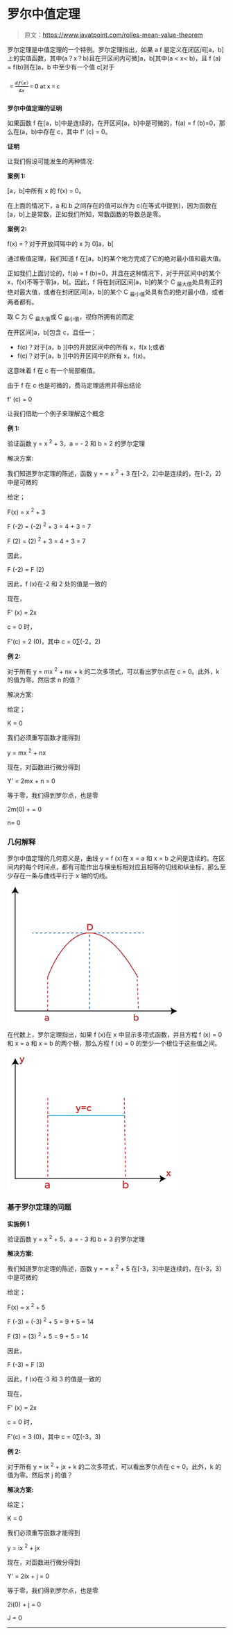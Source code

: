 # 罗尔中值定理

> 原文：<https://www.javatpoint.com/rolles-mean-value-theorem>

罗尔定理是中值定理的一个特例。罗尔定理指出，如果 a f 是定义在闭区间[a，b]上的实值函数，其中(a？x？b)且在开区间内可微]a，b[其中(a < x< b)，且 f (a) = f(b)则在]a，b 中至少有一个值 c[对于

![Rolle's Mean Value Theorem](img/f4f549496aace0807387e9525f4c34d3.png)

**罗尔中值定理的证明**

如果函数 f 在[a，b]中是连续的，在开区间[a，b]中是可微的，f(a) = f (b)=0，那么在(a，b)中存在 c，其中 f' (c) = 0。

**证明**

让我们假设可能发生的两种情况:

**案例 1:**

[a，b]中所有 x 的 f(x) = 0。

在上面的情况下，a 和 b 之间存在的值可以作为 c(在等式中提到)，因为函数在[a，b]上是常数，正如我们所知，常数函数的导数总是零。

**案例 2:**

f(x) =？对于开放间隔中的 x 为 0]a，b[

通过极值定理，我们知道 f 在[a，b]的某个地方完成了它的绝对最小值和最大值。

正如我们上面讨论的，f(a) = f (b)=0，并且在这种情况下，对于开区间中的某个 x，f(x)不等于零]a，b[。因此，f 将在封闭区间[a，b]的某个 C <sub>最大值</sub>处具有正的绝对最大值，或者在封闭区间[a，b]的某个 C <sub>最小值</sub>处具有负的绝对最小值，或者两者都有。

取 C 为 C <sub>最大值</sub>或 C <sub>最小值</sub>，视你所拥有的而定

在开区间]a，b[包含 c，且任一；

*   f(c)？对于[a，b ][中的开放区间中的所有 x，f(x );或者
*   f(c)？对于[a，b ][中的开区间中的所有 x，f(x)。

这意味着 f 在 c 有一个局部极值。

由于 f 在 c 也是可微的，费马定理适用并得出结论

f' (c) = 0

让我们借助一个例子来理解这个概念

**例 1:**

验证函数 y = x <sup>2</sup> + 3，a = - 2 和 b = 2 的罗尔定理

解决方案:

我们知道罗尔定理的陈述，函数 y = = x <sup>2</sup> + 3 在[-2，2]中是连续的，在(-2，2)中是可微的

给定；

F(x) = x <sup>2</sup> + 3

F (-2) = (-2) <sup>2</sup> + 3 = 4 + 3 = 7

F (2) = (2) <sup>2</sup> + 3 = 4 + 3 = 7

因此，

F (-2) = F (2)

因此，f (x)在-2 和 2 处的值是一致的

现在，

F' (x) = 2x

c = 0 时，

F'(c) = 2 (0)，其中 c = 0∑(-2，2)

**例 2:**

对于所有 y = mx <sup>2</sup> + nx + k 的二次多项式，可以看出罗尔点在 c = 0。此外，k 的值为零。然后求 n 的值？

解决方案:

给定；

K = 0

我们必须重写函数才能得到

y = mx <sup>2</sup> + nx

现在，对函数进行微分得到

Y' = 2mx + n = 0

等于零，我们得到罗尔点，也是零

2m(0) + = 0

n= 0

### 几何解释

罗尔中值定理的几何意义是，曲线 y = f (x)在 x = a 和 x = b 之间是连续的。在区间内的每个时间点，都有可能作出与横坐标相对应且相等的切线和纵坐标，那么至少存在一条与曲线平行于 x 轴的切线。

![Rolle's Mean Value Theorem](img/2dc0498524677ac89187ff0145e40762.png)

在代数上，罗尔定理指出，如果 f (x)在 x 中显示多项式函数，并且方程 f (x) = 0 和 x = a 和 x = b 的两个根，那么方程 f (x) = 0 的至少一个根位于这些值之间。

![Rolle's Mean Value Theorem](img/a64e326b5489048fecede7ddef5c4c72.png)

### 基于罗尔定理的问题

**实施例 1**

验证函数 y = x <sup>2</sup> + 5，a = - 3 和 b = 3 的罗尔定理

**解决方案:**

我们知道罗尔定理的陈述，函数 y = = x <sup>2</sup> + 5 在[-3，3]中是连续的，在(-3，3)中是可微的

给定；

F(x) = x <sup>2</sup> + 5

F (-3) = (-3) <sup>2</sup> + 5 = 9 + 5 = 14

F (3) = (3) <sup>2</sup> + 5 = 9 + 5 = 14

因此，

F (-3) = F (3)

因此，f (x)在-3 和 3 的值是一致的

现在，

F' (x) = 2x

c = 0 时，

F'(c) = 3 (0)，其中 c = 0∑(-3，3)

**例 2:**

对于所有 y = ix <sup>2</sup> + jx + k 的二次多项式，可以看出罗尔点在 c = 0。此外，k 的值为零。然后求 j 的值？

**解决方案:**

给定；

K = 0

我们必须重写函数才能得到

y = ix <sup>2</sup> + jx

现在，对函数进行微分得到

Y' = 2ix + j = 0

等于零，我们得到罗尔点，也是零

2i(0) + j = 0

J = 0

* * *